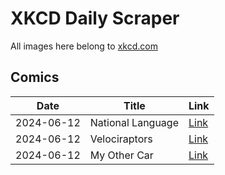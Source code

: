 # XKCD Daily Scraper

All images here belong to [xkcd.com](https://xkcd.com "xkcd.com")

## Comics

| Date | Title | Link |
| ---- | ----- | ---- |
| 2024-06-12 | National Language                                  | [Link](./2024-06-12_National%20Language "National Language")                                                                                   |
| 2024-06-12 | Velociraptors                                      | [Link](./2024-06-12_Velociraptors "Velociraptors")                                                                                             |
| 2024-06-12 | My Other Car                                       | [Link](./2024-06-12_My%20Other%20Car "My Other Car")                                                                                           |
